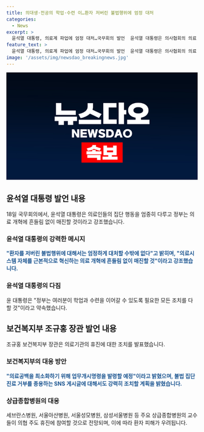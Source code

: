 ```yaml
---
title: 의대생·전공의 학업·수련 이…환자 저버린 불법행위에 엄정 대처
categories:
  - News
excerpt: >
  윤석열 대통령, 의료계 파업에 엄정 대처…국무회의 발언  윤석열 대통령은 의사협회의 의료 파업을 비판하며 환자를 저버리는 행위는 엄정 대처해야 한다고 강조했다. 또한 정부는 의료시스템 혁신에 흔들림 없이 매진할 것이라고 밝히고, 의대생과 전공의들에게는 필요한 조치를 취할 것이라고 약속했다. 보건복지부는 의료기관에 업무개시명령을 발령하고, 의료법에 따라 업무정지 등의 행정처분을 진행할 예정이며, 불법 집단 진료 거부에 대해서는 강력히 대응할 것이라 밝혔다.
feature_text: >
  윤석열 대통령, 의료계 파업에 엄정 대처…국무회의 발언  윤석열 대통령은 의사협회의 의료 파업을 비판하며 환자를 저버리는 행위는 엄정 대처해야 한다고 강조했다. 또한 정부는 의료시스템 혁신에 흔들림 없이 매진할 것이라고 밝히고, 의대생과 전공의들에게는 필요한 조치를 취할 것이라고 약속했다. 보건복지부는 의료기관에 업무개시명령을 발령하고, 의료법에 따라 업무정지 등의 행정처분을 진행할 예정이며, 불법 집단 진료 거부에 대해서는 강력히 대응할 것이라 밝혔다.
image: '/assets/img/newsdao_breakingnews.jpg'
---
```


<p><img src="/assets/img/newsdao_breakingnews.jpg" alt="koreaapp 속보" /></p>

<h2 data-ke-size="size26">윤석열 대통령 발언 내용</h2>

<p data-ke-size="size16">18일 국무회의에서, 윤석열 대통령은 의료인들의 집단 행동을 엄중히 다루고 정부는 의료 개혁에 흔들림 없이 매진할 것이라고 강조했습니다.</p>

<h3>윤석열 대통령의 강력한 메시지</h3>

<p data-ke-size="size16"><b><span style="color: #1a5490;">"환자를 저버린 불법행위에 대해서는 엄정하게 대처할 수밖에 없다"고 밝히며, "의료시스템 자체를 근본적으로 혁신하는 의료 개혁에 흔들림 없이 매진할 것"이라고 강조했습니다.</span></b></p>

<h3>윤석열 대통령의 다짐</h3>

<p data-ke-size="size16">윤 대통령은 "정부는 여러분이 학업과 수련을 이어갈 수 있도록 필요한 모든 조치를 다할 것"이라고 약속했습니다.</p>

<h2 data-ke-size="size26">보건복지부 조규홍 장관 발언 내용</h2>

<p data-ke-size="size16">조규홍 보건복지부 장관은 의료기관의 휴진에 대한 조치를 발표했습니다.</p>

<h3>보건복지부의 대응 방안</h3>

<p data-ke-size="size16"><b><span style="color: #1a5490;">"의료공백을 최소화하기 위해 업무개시명령을 발령할 예정"이라고 밝혔으며, 불법 집단 진료 거부를 종용하는 SNS 게시글에 대해서도 강력히 조치할 계획을 밝혔습니다.</span></b></p>

<h3>상급종합병원의 대응</h3>

<p data-ke-size="size16">세브란스병원, 서울아산병원, 서울성모병원, 삼성서울병원 등 주요 상급종합병원의 교수들이 의협 주도 휴진에 참여할 것으로 전망되며, 이에 따라 환자 피해가 우려됩니다.</p>

